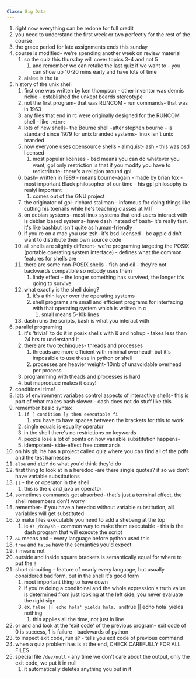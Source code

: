 ```yaml
---
Class: Big Data
---
```


1. right now everything can be redone for full credit
2. you need to understand the first week or two perfectly for the rest of the course
3. the grace period for late assignments ends this sunday
4. course is modified- we're  spending another week on review material
    1. so the quiz this thursday will cover topics 3-4 and not 5
        1. and remember we can retake the last quiz if we want to - you can show up 10-20 mins early and have lots of time
    2. aislee is the ta
5. history of the unix shell
    1. first one was written by ken thompson - other inventor was dennis richie - established the unkept beards stereotype
    2. not the first program- that was RUNCOM - run commands- that was in 1963
    3. any files that end in rc were originally designed for the RUNCOM shell - like `.vimrc`
    4. lots of new shells- the Bourne shell -after stephen bourne - is standard since 1979 for unix branded systems- linux isn't unix branded
    5. now everyone uses opensource shells - almquist- ash - this was bsd licensed
        1. most popular licenses - bsd means you can do whatever you want, gpl only restriction is that if you modify you have to redistribute- there's a religion around gpl
    6. bash- written in 1989 - means bourne-again - made by brian fox - most important Black philosopher of our time - his gpl philosophy is realyl important
        1. comes out of the GNU project
    7. the originator of gpl- richard stallman - infamous for doing things like cutting his toenails while he's teaching classes at MIT
    8. on debian systems- most linux systems that end-users interact with is debian based systems- have dash instead of bash- it's really fast. it's like bashbut isn't quite as human-friendly
    9. if you're on a mac you use zsh- it's bsd licensed - bc apple didn't want to distribute their own source code
    10. all shells are slightly different- we're programing targeting the POSIX (portable operating system interface) - defines what the common features for shells are
    11. there are some non-POSIX shells - fish and oil - they're not backwards compatible so nobody uses them
        1. lindy effect - the longer something has survived, the longer it's going to survive
    12. what exactly is the shell doing?
        1. it's a thin layer over the operating systems
        2. shell programs are small and efficient programs for interfacing with that operating system which is written in c
            1. small means 5-10k lines
    13. dash runs the scripts, bash is what you interact with
6. parallel programing
    1. it's 'trivial' to do it in posix shells with & and nohup - takes less than 24 hrs to understand it
    2. there are two techinques- threads and processes
        1. threads are more efficient with minimal overhead- but it's impossible to use these in python or shell
        2. processes are heavier weight- 10mb of unavoidable overhead per process
    3. programming with theads and processes is hard
    4. but mapreduce makes it easy!
7. conditional time!
8. lots of environment variabes control aspects of interactive shells- this is part of what makes bash slower - dash does not do stuff like this
9. remember basic syntax
    1. `if [ condition ]; then executable fi`
        1. you have to have spaces between the brackets for this to work
    2. single equals is equality operator
    3. in the shell there's no restrictions on keywords
    4. people lose a lot of points on how variable substitution happens- 
    5. idempotent- side-effect free commands
10. on his gh, he has a project called quiz where you can find all of the pdfs and the test harnesses
11. `else` and `elif` do what you'd think they'd do
12. first thing to look at in a heredoc -are there single quotes? if so we don't have variable substitutions
12. `||` - the or operator in the shell
    1. this is the c and java or operator
13. sometimes commands get absorbed- that's just a terminal effect, the shell remembers don't worry
14. remember- if you have a heredoc without variable substitution, **all** variables will get substituted
15. to make files executable you need to add a shebang at the top
    1. ie `#! /bin/sh` - common way to make them executable - this is the dash program that will execute the script
16. `&&` means and - every language before python used this
17. `true` and `false` have the semantics you'd expect
18. `!` means not
19. outside and inside square brackets is semantically equal for where to put the `!`
20. short circuiting - feature of nearly every language, but usually considered bad form, but in the shell it's good form
    1.  most important thing to have down
    2. if you're doing a conditoinal and the whole expression's truth value is determined from just looking at the left side, you never evaluate the right sign
    3. ex. ` false || echo hola' yields hola, and `true || echo hola` yields nothing
        1. this applies all the time, not just in line
21. or and and look at the 'exit code' of the previous program- exit code of 0 is success, 1 is failure - backwards of python
22. to inspect exit code, run `$?` - tells you exit code of previous command
23. when a quiz problem has ls at the end, CHECK CAREFULLY FOR ALL FILES
24. special file `/dev/null` - any time we don't care about the output, only the exit code, we put it in null
    1. it automatically deletes anything you put in it
